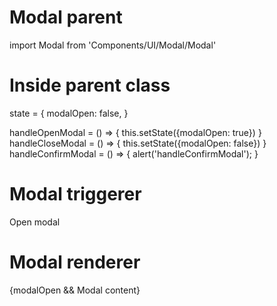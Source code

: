# Modal parent

import Modal from 'Components/UI/Modal/Modal'

# Inside parent class

state = {
    modalOpen: false,
}

handleOpenModal = () => {
        this.setState({modalOpen: true})
    }
handleCloseModal = () => {
    this.setState({modalOpen: false})
}
handleConfirmModal = () => {
    alert('handleConfirmModal');
}

# Modal triggerer
<Rbutton handleClick={this.handleOpenModal}>Open modal</Rbutton>

# Modal renderer
{modalOpen && <Modal isOpen={modalOpen}
                     closeStyle='tertiary'
                     headerTitle='Header'
                     headerDescription='Description'
                     confirmStyle='tertiary'
                     confirmLabel='Confirm'
                     onClose={this.handleCloseModal} onConfirm={this.handleConfirmModal}>Modal content</Modal>}